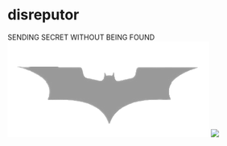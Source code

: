 # disreputor
SENDING SECRET WITHOUT BEING FOUND
![](https://github.com/happyyuwei/disreputor/blob/master/disreputor/drawable/bat-connect.png)
![](https://github.com/happyyuwei/disreputor/blob/master/disreputor/drawable/bat-.png)
